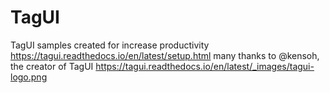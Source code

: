 # TagUI
TagUI samples created for increase productivity
https://tagui.readthedocs.io/en/latest/setup.html
many thanks to @kensoh, the creator of TagUI
https://tagui.readthedocs.io/en/latest/_images/tagui-logo.png
